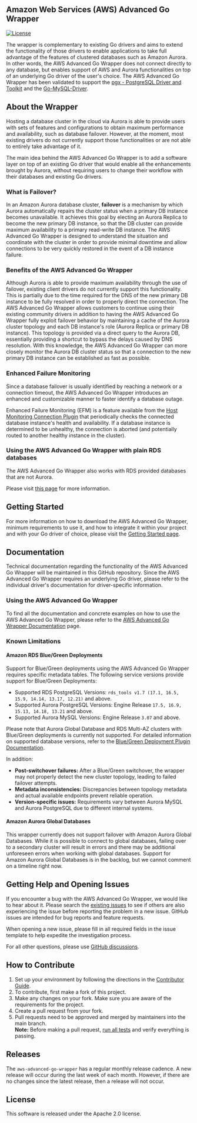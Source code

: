 ## Amazon Web Services (AWS) Advanced Go Wrapper

[![License](https://img.shields.io/badge/License-Apache%202.0-blue.svg)](LICENSE)

The wrapper is complementary to existing Go drivers and aims to extend the functionality of those drivers to enable applications to take full advantage of the features of clustered databases such as Amazon Aurora. In other words, the AWS Advanced Go Wrapper does not connect directly to any database, but enables support of AWS and Aurora functionalities on top of an underlying Go driver of the user's choice. The AWS Advanced Go Wrapper has been validated to support the [pgx - PostgreSQL Driver and Toolkit](https://github.com/jackc/pgx) and the [Go-MySQL-Driver](https://github.com/go-sql-driver/mysql).

## About the Wrapper

Hosting a database cluster in the cloud via Aurora is able to provide users with sets of features and configurations to obtain maximum performance and availability, such as database failover. However, at the moment, most existing drivers do not currently support those functionalities or are not able to entirely take advantage of it.

The main idea behind the AWS Advanced Go Wrapper is to add a software layer on top of an existing Go driver that would enable all the enhancements brought by Aurora, without requiring users to change their workflow with their databases and existing Go drivers.

### What is Failover?

In an Amazon Aurora database cluster, **failover** is a mechanism by which Aurora automatically repairs the cluster status when a primary DB instance becomes unavailable. It achieves this goal by electing an Aurora Replica to become the new primary DB instance, so that the DB cluster can provide maximum availability to a primary read-write DB instance. The AWS Advanced Go Wrapper is designed to understand the situation and coordinate with the cluster in order to provide minimal downtime and allow connections to be very quickly restored in the event of a DB instance failure.

### Benefits of the AWS Advanced Go Wrapper

Although Aurora is able to provide maximum availability through the use of failover, existing client drivers do not currently support this functionality. This is partially due to the time required for the DNS of the new primary DB instance to be fully resolved in order to properly direct the connection. The AWS Advanced Go Wrapper allows customers to continue using their existing community drivers in addition to having the AWS Advanced Go Wrapper fully exploit failover behavior by maintaining a cache of the Aurora cluster topology and each DB instance's role (Aurora Replica or primary DB instance). This topology is provided via a direct query to the Aurora DB, essentially providing a shortcut to bypass the delays caused by DNS resolution. With this knowledge, the AWS Advanced Go Wrapper can more closely monitor the Aurora DB cluster status so that a connection to the new primary DB instance can be established as fast as possible.

### Enhanced Failure Monitoring

Since a database failover is usually identified by reaching a network or a connection timeout, the AWS Advanced Go Wrapper introduces an enhanced and customizable manner to faster identify a database outage.

Enhanced Failure Monitoring (EFM) is a feature available from the [Host Monitoring Connection Plugin](docs/user-guide/using-plugins/UsingTheHostMonitoringPlugin.md#enhanced-failure-monitoring) that periodically checks the connected database instance's health and availability. If a database instance is determined to be unhealthy, the connection is aborted (and potentially routed to another healthy instance in the cluster).

### Using the AWS Advanced Go Wrapper with plain RDS databases

The AWS Advanced Go Wrapper also works with RDS provided databases that are not Aurora.

Please visit [this page](docs/user-guide/UsingTheGoWrapper.md#using-the-aws-advanced-go-wrapper-with-plain-rds-databases) for more information.

## Getting Started

For more information on how to download the AWS Advanced Go Wrapper, minimum requirements to use it,
and how to integrate it within your project and with your Go driver of choice, please visit the
[Getting Started page](./docs/GettingStarted.md).

## Documentation

Technical documentation regarding the functionality of the AWS Advanced Go Wrapper will be maintained in this GitHub repository. Since the AWS Advanced Go Wrapper requires an underlying Go driver, please refer to the individual driver's documentation for driver-specific information.

### Using the AWS Advanced Go Wrapper

To find all the documentation and concrete examples on how to use the AWS Advanced Go Wrapper, please refer to the [AWS Advanced Go Wrapper Documentation](./docs/Documentation.md) page.

### Known Limitations

#### Amazon RDS Blue/Green Deployments

Support for Blue/Green deployments using the AWS Advanced Go Wrapper requires specific metadata tables. The following service versions provide support for Blue/Green Deployments:

- Supported RDS PostgreSQL Versions: `rds_tools v1.7 (17.1, 16.5, 15.9, 14.14, 13.17, 12.21)` and above.
- Supported Aurora PostgreSQL Versions: Engine Release `17.5, 16.9, 15.13, 14.18, 13.21` and above.
- Supported Aurora MySQL Versions: Engine Release `3.07` and above.

Please note that Aurora Global Database and RDS Multi-AZ clusters with Blue/Green deployments is currently not supported. For detailed information on supported database versions, refer to the [Blue/Green Deployment Plugin Documentation](./docs/user-guide/using-plugins/UsingTheBlueGreenPlugin.md).

In addition:
- **Post-switchover failures:** After a Blue/Green switchover, the wrapper may not properly detect the new cluster topology, leading to failed failover attempts.
- **Metadata inconsistencies:** Discrepancies between topology metadata and actual available endpoints prevent reliable operation.
- **Version-specific issues:** Requirements vary between Aurora MySQL and Aurora PostgreSQL due to different internal systems.

#### Amazon Aurora Global Databases

This wrapper currently does not support failover with Amazon Aurora Global Databases. While it is possible to connect to global databases, failing over to a secondary cluster will result in errors and there may be additional unforeseen errors when working with global databases. Support for Amazon Aurora Global Databases is in the backlog, but we cannot comment on a timeline right now.

## Getting Help and Opening Issues

If you encounter a bug with the AWS Advanced Go Wrapper, we would like to hear about it.
Please search the [existing issues](https://github.com/aws/aws-advanced-go-wrapper/issues) to see if others are also experiencing the issue before reporting the problem in a new issue. GitHub issues are intended for bug reports and feature requests.

When opening a new issue, please fill in all required fields in the issue template to help expedite the investigation process.

For all other questions, please use [GitHub discussions](https://github.com/aws/aws-advanced-go-wrapper/discussions).

## How to Contribute

1. Set up your environment by following the directions in the [Contributor Guide](docs/contributor-guide/ContributorGuide.md).
2. To contribute, first make a fork of this project.
3. Make any changes on your fork. Make sure you are aware of the requirements for the project.
4. Create a pull request from your fork.
5. Pull requests need to be approved and merged by maintainers into the main branch. <br />
**Note:** Before making a pull request, [run all tests](docs/contributor-guide/ContributorGuide.md#running-the-tests) and verify everything is passing.

## Releases

The `aws-advanced-go-wrapper` has a regular monthly release cadence. A new release will occur during the last week of each month. However, if there are no changes since the latest release, then a release will not occur.

## License

This software is released under the Apache 2.0 license.

